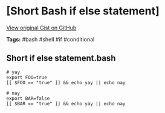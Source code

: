 # [Short Bash if else statement] 

[View original Gist on GitHub](https://gist.github.com/Integralist/c9c14aea7f6aed97840eaea2b5c14fdd)

**Tags:** #bash #shell #if #conditional

## Short if else statement.bash

```shell
# yay
export FOO=true
[[ $FOO == "true" ]] && echo yay || echo nay

# nay
export BAR=false
[[ $BAR == "true" ]] && echo yay || echo nay
```

